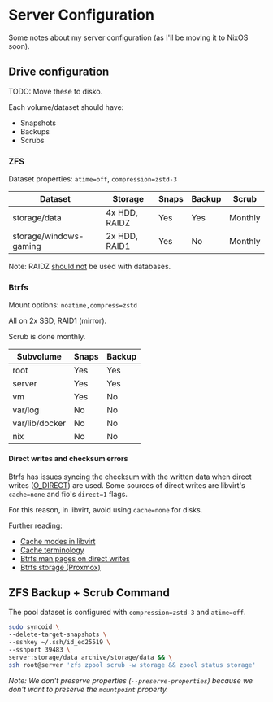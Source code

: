 # Server Configuration

Some notes about my server configuration (as I'll be moving it to NixOS soon).

## Drive configuration

TODO: Move these to disko.

Each volume/dataset should have:

- Snapshots
- Backups
- Scrubs

### ZFS

Dataset properties: `atime=off`, `compression=zstd-3`

| Dataset                | Storage       | Snaps | Backup | Scrub   |
| ---------------------- | ------------- | ----- | ------ | ------- |
| storage/data           | 4x HDD, RAIDZ | Yes   | Yes    | Monthly |
| storage/windows-gaming | 2x HDD, RAID1 | Yes   | No     | Monthly |

Note: RAIDZ [should not][raidz-database] be used with databases.

### Btrfs

Mount options: `noatime,compress=zstd`

All on 2x SSD, RAID1 (mirror).

Scrub is done monthly.

| Subvolume      | Snaps | Backup |
| -------------- | ----- | ------ |
| root           | Yes   | Yes    |
| server         | Yes   | Yes    |
| vm             | Yes   | No     |
| var/log        | No    | No     |
| var/lib/docker | No    | No     |
| nix            | No    | No     |

#### Direct writes and checksum errors

Btrfs has issues syncing the checksum with the written data when direct writes ([O_DIRECT]) are used. Some sources of direct writes are libvirt's `cache=none` and fio's `direct=1` flags.

For this reason, in libvirt, avoid using `cache=none` for disks.

Further reading:

- [Cache modes in libvirt]
- [Cache terminology]
- [Btrfs man pages on direct writes][btrfs-checksum]
- [Btrfs storage (Proxmox)][proxmox-btrfs]

## ZFS Backup + Scrub Command

The pool dataset is configured with `compression=zstd-3` and `atime=off`.

```sh
sudo syncoid \
--delete-target-snapshots \
--sshkey ~/.ssh/id_ed25519 \
--sshport 39483 \
server:storage/data archive/storage/data && \
ssh root@server 'zfs zpool scrub -w storage && zpool status storage'
```

_Note: We don't preserve properties (`--preserve-properties`) because we don't want to preserve the `mountpoint` property._

[O_DIRECT]: https://man7.org/linux/man-pages/man2/open.2.html
[btrfs-checksum]: https://btrfs.readthedocs.io/en/latest/btrfs-man5.html#checksum-algorithms
[proxmox-btrfs]: https://pve.proxmox.com/wiki/Storage:_BTRFS
[raidz-database]: https://old.reddit.com/r/zfs/comments/shwtbm/deleted_by_user/hvda4wk/
[Cache modes in libvirt]: https://pve.proxmox.com/wiki/Performance_Tweaks#Disk_Cache
[Cache terminology]: https://forum.huawei.com/enterprise/intl/en/thread/differences-between-disk-cache-write-through-and-write-back/667215004455288832?blogId=667215004455288832
